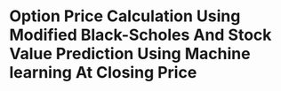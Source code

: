 # Option Price Calculation Using Modified Black-Scholes And Stock Value Prediction Using Machine learning At Closing Price

